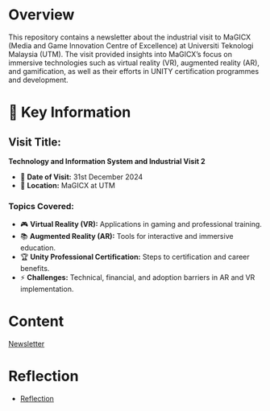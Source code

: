 # Overview
This repository contains a newsletter about the industrial visit to MaGICX (Media and Game Innovation Centre of Excellence) at Universiti Teknologi Malaysia (UTM). The visit provided insights into MaGICX’s focus on immersive technologies such as virtual reality (VR), augmented reality (AR), and gamification, as well as their efforts in UNITY certification programmes and development. 
# 🌟 Key Information
## **Visit Title:**  
**Technology and Information System and Industrial Visit 2**  
- 📅 **Date of Visit:** 31st December 2024  
- 📍 **Location:** MaGICX at UTM  

### **Topics Covered:**  
- 🎮 **Virtual Reality (VR):** Applications in gaming and professional training.  
- 📚 **Augmented Reality (AR):** Tools for interactive and immersive education.  
- 🏆 **Unity Professional Certification:** Steps to certification and career benefits.  
- ⚡ **Challenges:** Technical, financial, and adoption barriers in AR and VR implementation.
# Content
[Newsletter](https://github.com/Leena17111/IndustrialVisit02-MAGICX-Group-4/blob/main/ASSIGNMENT4_GROUP4_SEC07%20(1).pdf)
# Reflection
- [Reflection](./reflection.md)
